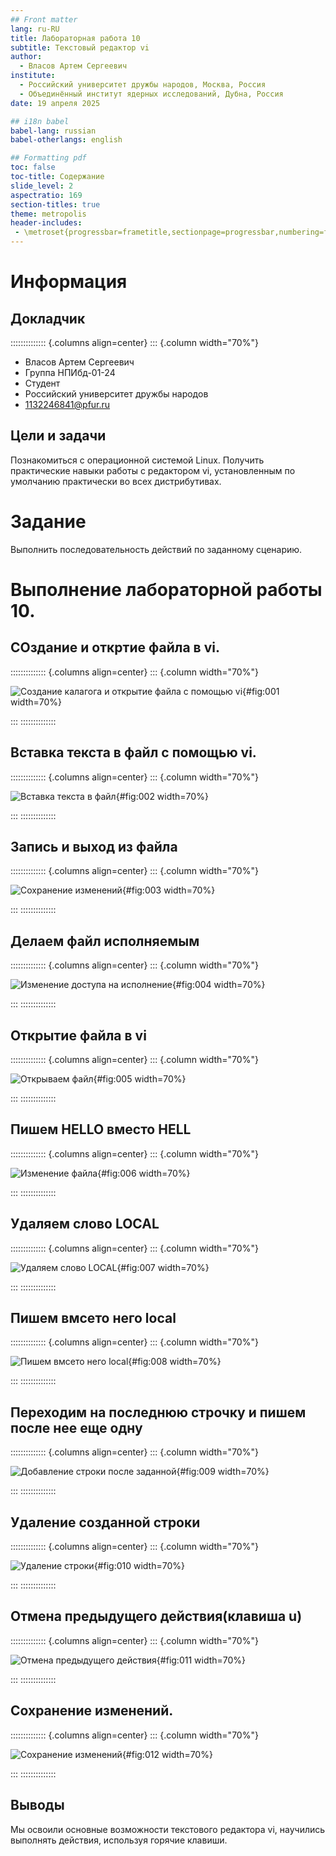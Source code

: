 ```yaml
---
## Front matter
lang: ru-RU
title: Лабораторная работа 10
subtitle: Текстовый редактор vi
author:
  - Власов Артем Сергеевич
institute:
  - Российский университет дружбы народов, Москва, Россия
  - Объединённый институт ядерных исследований, Дубна, Россия
date: 19 апреля 2025

## i18n babel
babel-lang: russian
babel-otherlangs: english

## Formatting pdf
toc: false
toc-title: Содержание
slide_level: 2
aspectratio: 169
section-titles: true
theme: metropolis
header-includes:
 - \metroset{progressbar=frametitle,sectionpage=progressbar,numbering=fraction}
---
```


# Информация

## Докладчик

:::::::::::::: {.columns align=center}
::: {.column width="70%"}

  * Власов Артем Сергеевич
  * Группа НПИбд-01-24
  * Студент
  * Российский университет дружбы народов
  * [1132246841@pfur.ru](mailto:1132246841@pfur.ru)


## Цели и задачи

Познакомиться с операционной системой Linux. Получить практические навыки работы с редактором vi, установленным по умолчанию практически во всех дистрибутивах.

# Задание

Выполнить последовательность действий по заданному сценарию.
                                                    
# Выполнение лабораторной работы 10.

## СОздание и откртие файла в vi.

:::::::::::::: {.columns align=center}
::: {.column width="70%"}

![Создание калагога и открытие файла с помощью vi](image/1.png){#fig:001 width=70%}

:::
::::::::::::::


## Вставка текста в файл с помощью vi.

:::::::::::::: {.columns align=center}
::: {.column width="70%"}

![Вставка текста в файл](image/2.png){#fig:002 width=70%}

:::
::::::::::::::


## Запись и выход из файла

:::::::::::::: {.columns align=center}
::: {.column width="70%"}

![Сохранение изменений](image/3.png){#fig:003 width=70%}

:::
::::::::::::::


## Делаем файл исполняемым

:::::::::::::: {.columns align=center}
::: {.column width="70%"}

![Изменение доступа на исполнение](image/4.png){#fig:004 width=70%}

:::
::::::::::::::


## Открытие файла в vi

:::::::::::::: {.columns align=center}
::: {.column width="70%"}

![Открываем файл](image/5.png){#fig:005 width=70%}

:::
::::::::::::::


## Пишем HELLO вместо HELL

:::::::::::::: {.columns align=center}
::: {.column width="70%"}

![Изменение файла](image/6.png){#fig:006 width=70%}

:::
::::::::::::::


## Удаляем слово LOCAL

:::::::::::::: {.columns align=center}
::: {.column width="70%"}

![Удаляем слово LOCAL](image/7.png){#fig:007 width=70%}	

:::
::::::::::::::

## Пишем вмсето него local

:::::::::::::: {.columns align=center}
::: {.column width="70%"}

![Пишем вмсето него local](image/8.png){#fig:008 width=70%}	

:::
::::::::::::::


## Переходим на последнюю строчку и пишем после нее еще одну

:::::::::::::: {.columns align=center}
::: {.column width="70%"}

![Добавление строки после заданной](image/9.png){#fig:009 width=70%}

:::
::::::::::::::



## Удаление созданной строки

:::::::::::::: {.columns align=center}
::: {.column width="70%"}

![Удаление строки](image/10.png){#fig:010 width=70%}

:::
::::::::::::::


## Отмена предыдущего действия(клавиша u)

:::::::::::::: {.columns align=center}
::: {.column width="70%"}

![Отмена предыдущего действия](image/11.png){#fig:011 width=70%}

:::
::::::::::::::


## Сохранение изменений.

:::::::::::::: {.columns align=center}
::: {.column width="70%"}

![Сохранение изменений](image/3.png){#fig:012 width=70%}

:::
::::::::::::::


## Выводы
Мы освоили основные возможности текстового редактора vi, научились выполнять действия, используя горячие клавиши.
